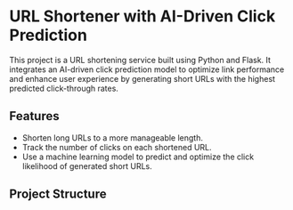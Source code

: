 # URL Shortener with AI-Driven Click Prediction

This project is a URL shortening service built using Python and Flask. It integrates an AI-driven click prediction model to optimize link performance and enhance user experience by generating short URLs with the highest predicted click-through rates.

## Features

- Shorten long URLs to a more manageable length.
- Track the number of clicks on each shortened URL.
- Use a machine learning model to predict and optimize the click likelihood of generated short URLs.

## Project Structure

